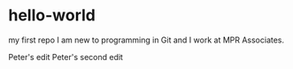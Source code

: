 # hello-world
my first repo
I am new to programming in Git and I work at MPR Associates.

Peter's edit
Peter's second edit
